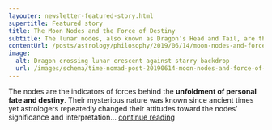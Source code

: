 ```yaml
---
layouter: newsletter-featured-story.html
supertitle: Featured story
title: The Moon Nodes and the Force of Destiny
subtitle: The lunar nodes, also known as Dragon’s Head and Tail, are the two points  that mediate connection between the Sun, the Moon and Earth itself.
contentUrl: /posts/astrology/philosophy/2019/06/14/moon-nodes-and-force-of-destiny.html
image:
  alt: Dragon crossing lunar crescent against starry backdrop
  url: /images/schema/time-nomad-post-20190614-moon-nodes-and-force-of-destiny-1x1.jpg
---
```


The nodes are the indicators of forces behind the **unfoldment of personal fate and destiny**. Their mysterious nature was known since ancient times yet astrologers repeatedly changed their attitudes toward the nodes’ significance and interpretation… [continue reading]($contentUrl)